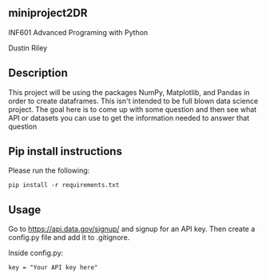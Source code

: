 ## miniproject2DR
INF601 Advanced Programing with Python

Dustin Riley
## Description
This project will be using the packages NumPy, Matplotlib, and Pandas in order to create dataframes. This isn't intended to be full blown data science project. The goal here is to come up with some question and then see what API or datasets you can use to get the information needed to answer that question
## Pip install instructions
Please run the following:
```
pip install -r requirements.txt
```
## Usage
Go to https://api.data.gov/signup/ and signup for an API key.
Then create a config.py file and add it to .gitignore.

Inside config.py:
```
key = "Your API key here"
```